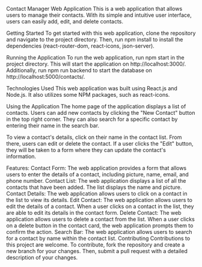 Contact Manager Web Application
This is a web application that allows users to manage their contacts. With its simple and intuitive user interface, users can easily add, edit, and delete contacts.

Getting Started
To get started with this web application, clone the repository and navigate to the project directory. Then, run npm install to install the dependencies (react-router-dom, react-icons, json-server).

Running the Application
To run the web application, run npm start in the project directory. This will start the application on http://localhost:3000/. Additionally, run npm run backend to start the database on http://localhost:5000/contacts/.

Technologies Used
This web application was built using React.js and Node.js. It also utilizes some NPM packages, such as react-icons.

Using the Application
The home page of the application displays a list of contacts. Users can add new contacts by clicking the "New Contact" button in the top right corner. They can also search for a specific contact by entering their name in the search bar.

To view a contact's details, click on their name in the contact list. From there, users can edit or delete the contact. If a user clicks the "Edit" button, they will be taken to a form where they can update the contact's information.

Features:
Contact Form: The web application provides a form that allows users to enter the details of a contact, including picture, name, email, and phone number.
Contact List: The web application displays a list of all the contacts that have been added. The list displays the name and picture.
Contact Details: The web application allows users to click on a contact in the list to view its details.
Edit Contact: The web application allows users to edit the details of a contact. When a user clicks on a contact in the list, they are able to edit its details in the contact form.
Delete Contact: The web application allows users to delete a contact from the list. When a user clicks on a delete button in the contact card, the web application prompts them to confirm the action.
Search Bar: The web application allows users to search for a contact by name within the contact list.
Contributing
Contributions to this project are welcome. To contribute, fork the repository and create a new branch for your changes. Then, submit a pull request with a detailed description of your changes.
